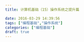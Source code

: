 ```yaml
---
title: 计算机基础（15）操作系统之提升篇

date: 2016-03-29 14:39:56
tags: ["编程基础","操作系统"]
categories: ["编程基础"]
draft: true
---
```



